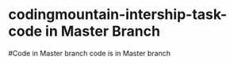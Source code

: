 # codingmountain-intership-task-code in Master Branch
#Code in Master branch
code is in Master branch
